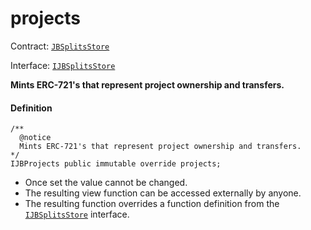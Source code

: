 # projects

Contract: [`JBSplitsStore`](/dev/api/contracts/jbsplitsstore/README.md)​‌

Interface: [`IJBSplitsStore`](/dev/api/interfaces/ijbsplitsstore.md)

**Mints ERC-721's that represent project ownership and transfers.**

#### Definition

```
/**
  @notice
  Mints ERC-721's that represent project ownership and transfers.
*/
IJBProjects public immutable override projects;
```

- Once set the value cannot be changed.
- The resulting view function can be accessed externally by anyone.
- The resulting function overrides a function definition from the [`IJBSplitsStore`](/dev/api/interfaces/ijbsplitsstore.md) interface.
